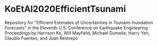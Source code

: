 # KoEtAl2020EfficientTsunami
Repository for "Efficient Estimates of Uncertainties in Tsunami Inundation Forecasts" in the Eleventh U.S. Conference on Earthquake Engineering Proceedings by Harrison Ko, Will Mayfield, Michael Dumelle, Harry Yeh, Claudio Fuentes, and Juan Restrepo
